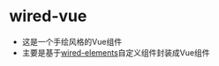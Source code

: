 # wired-vue

- 这是一个手绘风格的Vue组件
- 主要是基于[wired-elements](https://github.com/wiredjs/wired-elements)自定义组件封装成Vue组件


